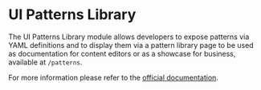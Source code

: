# UI Patterns Library

The UI Patterns Library module allows developers to expose patterns via YAML
definitions and to display them via a pattern library page to be used as
documentation for content editors or as a showcase for business, available at
`/patterns`.

For more information please refer to the [official documentation](https://www.drupal.org/docs/contributed-modules/ui-patterns).

